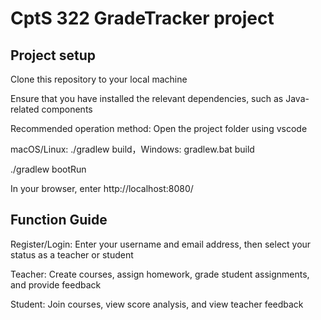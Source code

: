 # CptS 322 GradeTracker project
## Project setup
Clone this repository to your local machine

Ensure that you have installed the relevant dependencies, such as Java-related components

Recommended operation method: Open the project folder using vscode

macOS/Linux: ./gradlew build，Windows: gradlew.bat build

./gradlew bootRun

In your browser, enter http://localhost:8080/

## Function Guide
Register/Login: Enter your username and email address, then select your status as a teacher or student

Teacher: Create courses, assign homework, grade student assignments, and provide feedback

Student: Join courses, view score analysis, and view teacher feedback
